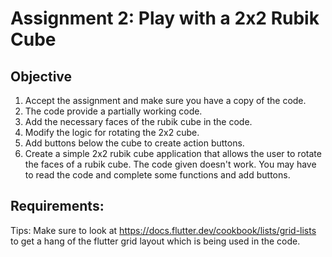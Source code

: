 # Assignment 2: Play with a 2x2 Rubik Cube

## Objective

1. Accept the assignment and make sure you have a copy of the code.
2. The code provide a partially working code.
3. Add the necessary faces of the rubik cube in the code.
4. Modify the logic for rotating the 2x2 cube.
5. Add buttons below the cube to create action buttons.
6. Create a simple 2x2 rubik cube application that allows the user to rotate the faces of a rubik cube. The code given doesn't work. You may have to read the code and complete some functions and add buttons.

## Requirements:

Tips:
Make sure to look at https://docs.flutter.dev/cookbook/lists/grid-lists to get a hang of the flutter grid layout which is being used in the code.
